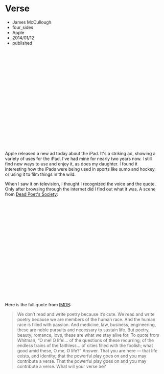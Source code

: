 # Verse
- James McCullough
- four_sides
- Apple
- 2014/01/12
- published	

<object width="560" height="315"><param name="movie" value="//www.youtube.com/v/jiyIcz7wUH0?hl=en_US&amp;version=3"></param><param name="allowFullScreen" value="true"></param><param name="allowscriptaccess" value="always"></param><embed src="//www.youtube.com/v/jiyIcz7wUH0?hl=en_US&amp;version=3" type="application/x-shockwave-flash" width="560" height="315" allowscriptaccess="always" allowfullscreen="true"></embed></object>

Apple released a new ad today about the iPad. It's a striking ad, showing a variety of uses for the iPad. I've had mine for nearly two years now. I still find new ways to use and enjoy it, as does my daughter. I found it interesting how the iPads were being used in sports like sumo and hockey, or using it to film things in the wild. 

When I saw it on television, I thought I recognized the voice and the quote. Only after browsing through the internet did I find out what it was. A scene from [Dead Poet's Society](http://www.amazon.com/gp/product/B0073XYLUC/ref=as_li_ss_tl?ie=UTF8&camp;=1789&creative;=390957&creativeASIN;=B0073XYLUC&linkCode;=as2&tag;=four0b-20 "Dead Poet's Society"):

<object width="420" height="315"><param name="movie" value="//www.youtube.com/v/R_zsMwCOoEs?hl=en_US&amp;version=3"></param><param name="allowFullScreen" value="true"></param><param name="allowscriptaccess" value="always"></param><embed src="//www.youtube.com/v/R_zsMwCOoEs?hl=en_US&amp;version=3" type="application/x-shockwave-flash" width="420" height="315" allowscriptaccess="always" allowfullscreen="true"></embed></object>

Here is the full quote from [IMDB](http://www.imdb.com/title/tt0097165/quotes?item=qt0437444 "IMDB"):

> We don’t read and write poetry because it’s cute. We read and write poetry because we are members of the human race. And the human race is filled with passion. And medicine, law, business, engineering, these are noble pursuits and necessary to sustain life. But poetry, beauty, romance, love, these are what we stay alive for. To quote from Whitman, “O me! O life!… of the questions of these recurring; of the endless trains of the faithless… of cities filled with the foolish; what good amid these, O me, O life?” Answer. That you are here — that life exists, and identity; that the powerful play goes on and you may contribute a verse. That the powerful play goes on and you may contribute a verse. What will your verse be?

